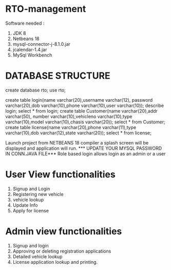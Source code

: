 # RTO-management
Software needed :
1. JDK 8
2. Netbeans 18
3. mysql-connector-j-8.1.0.jar
4. jcalendar-1.4.jar
5. MySql Workbench

 

# DATABASE STRUCTURE

 

create database rto;
use rto;

 

create table login(name varchar(20),username varchar(12),
password varchar(20),dob varchar(10),phone varchar(10),user varchar(10));
describe login;
select * from login;
create table Customer(name varchar(20),addr varchar(50), number varchar(10),vehicleno varchar(10),type varchar(10),model varchar(10),chasis varchar(20));
select * from Customer;
create table license(name varchar(20),phone varchar(11),type varchar(10),dob varchar(12),state varchar(20));
select * from license;

 

Launch project from NETBEANS 18 compiler a splash screen will be displayed and application will run.
*** UPDATE YOUR MYSQL PASSWORD IN CONN.JAVA FILE***
Role based login allows login as an admin or a user

 

# User View functionalities
1. Signup and Login
2. Registering new vehicle
3. vehicle lookup
4. Update Info
5. Apply for license

 

# Admin view functionalities
1. Signup and login
2. Approving or deleting registration applications
3. Detailed vehicle lookup
4. License application lookup and printing.
